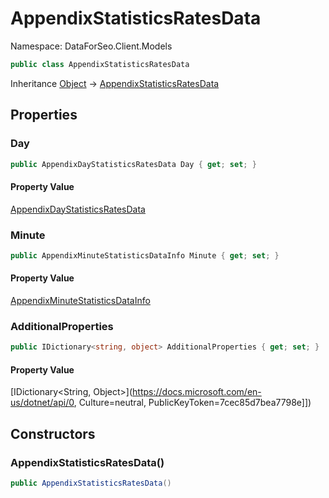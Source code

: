 # AppendixStatisticsRatesData

Namespace: DataForSeo.Client.Models

```csharp
public class AppendixStatisticsRatesData
```

Inheritance [Object](https://docs.microsoft.com/en-us/dotnet/api/Object) → [AppendixStatisticsRatesData](./AppendixStatisticsRatesData.md)

## Properties

### **Day**

```csharp
public AppendixDayStatisticsRatesData Day { get; set; }
```

#### Property Value

[AppendixDayStatisticsRatesData](./AppendixDayStatisticsRatesData.md)<br>

### **Minute**

```csharp
public AppendixMinuteStatisticsDataInfo Minute { get; set; }
```

#### Property Value

[AppendixMinuteStatisticsDataInfo](./AppendixMinuteStatisticsDataInfo.md)<br>

### **AdditionalProperties**

```csharp
public IDictionary<string, object> AdditionalProperties { get; set; }
```

#### Property Value

[IDictionary&lt;String, Object&gt;](https://docs.microsoft.com/en-us/dotnet/api/0, Culture=neutral, PublicKeyToken=7cec85d7bea7798e]])<br>

## Constructors

### **AppendixStatisticsRatesData()**

```csharp
public AppendixStatisticsRatesData()
```
